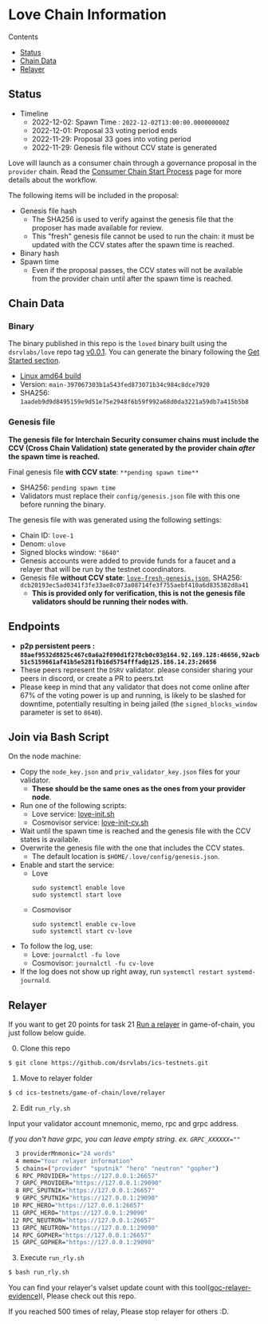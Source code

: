 # Love Chain Information

Contents

* [Status](#status)
* [Chain Data](#chain-data)
* [Relayer](#relayer)

## Status

* Timeline
  * 2022-12-02: Spawn Time : `2022-12-02T13:00:00.000000000Z`
  * 2022-12-01: Proposal 33 voting period ends
  * 2022-11-29: Proposal 33 goes into voting period
  * 2022-11-29: Genesis file without CCV state is generated

Love will launch as a consumer chain through a governance proposal in the `provider` chain. Read the [Consumer Chain Start Process](/docs/Consumer-Chain-Start-Process.md) page for more details about the workflow.

The following items will be included in the proposal:
* Genesis file hash
  * The SHA256 is used to verify against the genesis file that the proposer has made available for review.
  * This "fresh" genesis file cannot be used to run the chain: it must be updated with the CCV states after the spawn time is reached.
* Binary hash
* Spawn time
  * Even if the proposal passes, the CCV states will not be available from the provider chain until after the spawn time is reached.

## Chain Data

### Binary

The binary published in this repo is the `loved` binary built using the `dsrvlabs/love` repo tag [v0.0.1](https://github.com/dsrvlabs/love/releases/tag/v0.0.1). You can generate the binary following the [Get Started section](https://github.com/dsrvlabs/love/tree/v0.0.1#get-started).

  * [Linux amd64 build](loved)
  * Version: `main-397067303b1a543fed873071b34c984c8dce7920`
  * SHA256: `1aadeb9d9d8495159e9d51e75e2948f6b59f992a68d0da3221a59db7a415b5b8`

### Genesis file

**The genesis file for Interchain Security consumer chains must include the CCV (Cross Chain Validation) state generated by the provider chain _after_ the spawn time is reached.**

Final genesis file **with CCV state**: `**pending spawn time**`
- SHA256: `pending spawn time`
- Validators must replace their `config/genesis.json` file with this one before running the binary.

The genesis file with was generated using the following settings:

* Chain ID: `love-1`
* Denom: `ulove`
* Signed blocks window: `"8640"`
* Genesis accounts were added to provide funds for a faucet and a relayer that will be run by the testnet coordinators.
* Genesis file **without CCV state**: [`love-fresh-genesis.json`](love-fresh-genesis.json), SHA256: `dcb20193ec5ad0341f3fe33ae8c073a08714fe3f755aebf410a6d835382d8a41`
  * **This is provided only for verification, this is not the genesis file validators should be running their nodes with.**

## Endpoints

* **p2p persistent peers : `88aef9532d8825c467c0a6a2f090d1f278cb0c03@164.92.169.128:46656,92acb51c5159661af41b5e5281fb16d5754fffad@125.186.14.23:26656`**
* These peers represent the `DSRV` validator. please consider sharing your peers in discord, or create a PR to peers.txt
* Please keep in mind that any validator that does not come online after 67% of the voting power is up and running, is likely to be slashed for downtime, potentially resulting in being jailed (the `signed_blocks_window` parameter is set to `8640`).

## Join via Bash Script

On the node machine:
- Copy the `node_key.json` and `priv_validator_key.json` files for your validator.
  - **These should be the same ones as the ones from your provider node**.
- Run one of the following scripts:
  - Love service: [love-init.sh](love-init.sh)
  - Cosmovisor service: [love-init-cv.sh](love-init-cv.sh)
- Wait until the spawn time is reached and the genesis file with the CCV states is available.
- Overwrite the genesis file with the one that includes the CCV states.
  - The default location is `$HOME/.love/config/genesis.json`.
- Enable and start the service:
  - Love
    ```
    sudo systemctl enable love
    sudo systemctl start love
    ```
  - Cosmovisor
    ```
    sudo systemctl enable cv-love
    sudo systemctl start cv-love
    ```
- To follow the log, use:
  - Love: `journalctl -fu love`
  - Cosmovisor: `journalctl -fu cv-love`
- If the log does not show up right away, run `systemctl restart systemd-journald`.

## Relayer
If you want to get 20 points for task 21 [Run a relayer](https://github.com/hyphacoop/ics-testnets/tree/main/game-of-chains-2022#run-a-relayer) in game-of-chain, you just follow below guide.

0. Clone this repo
```sh
$ git clone https://github.com/dsrvlabs/ics-testnets.git
```

1. Move to relayer folder
```sh
$ cd ics-testnets/game-of-chain/love/relayer
```

2. Edit `run_rly.sh`

Input your validator account mnemonic, memo, rpc and grpc address.

_If you don't have grpc, you can leave empty string. ex. `GRPC_XXXXXX=""`_

```sh
  3 providerMnmonic="24 words"
  4 memo="Your relayer information"
  5 chains=("provider" "sputnik" "hero" "neutron" "gopher")
  6 RPC_PROVIDER="https://127.0.0.1:26657"
  7 GRPC_PROVIDER="https://127.0.0.1:29090"
  8 RPC_SPUTNIK="https://127.0.0.1:26657"
  9 GRPC_SPUTNIK="https://127.0.0.1:29090"
 10 RPC_HERO="https://127.0.0.1:26657"
 11 GRPC_HERO="https://127.0.0.1:29090"
 12 RPC_NEUTRON="https://127.0.0.1:26657"
 13 GRPC_NEUTRON="https://127.0.0.1:29090"
 14 RPC_GOPHER="https://127.0.0.1:26657"
 15 GRPC_GOPHER="https://127.0.0.1:29090"
```

3. Execute `run_rly.sh`

```sh
$ bash run_rly.sh
```
You can find your relayer's valset update count with this tool([goc-relayer-evidence](https://github.com/gnongs/goc-relayer-evidence))I, Please check out this repo.

If you reached 500 times of relay, Please stop relayer for others :D.

